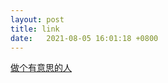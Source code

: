 ```yaml
---
layout: post
title: link
date:   2021-08-05 16:01:18 +0800
---
```


[做个有意思的人](https://jianghaiyina.com/)
